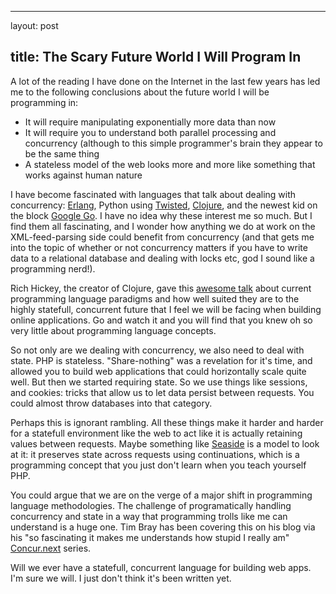 <hr />

<p>layout: post</p>

<h2>title: The Scary Future World I Will Program In</h2>

<p>
A lot of the reading I have done on the Internet in the last few years has led me to the following conclusions about the future world I will be programming in:
<ul>
<li>It will require manipulating exponentially more data than now</li>
<li>It will require you to understand both parallel processing and concurrency (although to this simple programmer's brain they appear to be the same thing</li>
<li>A stateless model of the web looks more and more like something that works against human nature</li>
</ul>
</p>

<p>
I have become fascinated with languages that talk about dealing with concurrency:  <a href="http://ftp.sunet.se/pub/lang/erlang/index.html">Erlang</a>, Python using <a href="http://twistedmatrix.com">Twisted</a>, <a href="http://clojure.org">Clojure</a>, and the newest kid on the block <a href="http://golang.org/">Google Go</a>.  I have no idea why these interest me so much.  But I find them all fascinating, and I wonder how anything we do at work on the XML-feed-parsing side could benefit from concurrency (and that gets me into the topic of whether or not concurrency matters if you have to write data to a relational database and dealing with locks etc, god I sound like a programming nerd!).
</p>

<p>
Rich Hickey, the creator of Clojure, gave this <a href="http://www.infoq.com/presentations/Are-We-There-Yet-Rich-Hickey">awesome talk</a> about current programming language paradigms and how well suited they are to the highly statefull, concurrent future that I feel we will be facing when building online applications.  Go and watch it and you will find that you knew oh so very little about programming language concepts.
</p>

<p>
So not only are we dealing with concurrency, we also need to deal with state.  PHP is stateless.  "Share-nothing" was a revelation for it's time, and allowed you to build web applications that could horizontally scale quite well.  But then we started requiring state.  So we use things like sessions, and cookies:  tricks that allow us to let data persist between requests.  You could almost throw databases into that category.
</p>

<p>
Perhaps this is ignorant rambling.  All these things make it harder and harder for a statefull environment like the web to act like it is actually retaining values between requests.  Maybe something like <a href="http://en.wikipedia.org/wiki/Seaside_(software)">Seaside</a> is a model to look at it:  it preserves state across requests using continuations, which is a programming concept that you just don't learn when you teach yourself PHP.
</p>

<p>
You could argue that we are on the verge of a major shift in programming language methodologies.  The challenge of programatically handling concurrency and state in a way that programming trolls like me can understand is a huge one.  Tim Bray has been covering this on his blog via his "so fascinating it makes me understands how stupid I really am" <a href="http://www.tbray.org/ongoing/When/200x/2009/09/27/Concur-dot-next">Concur.next</a> series.
</p>

<p>
Will we ever have a statefull, concurrent language for building web apps.  I'm sure we will.  I just don't think it's been written yet.
</p>
